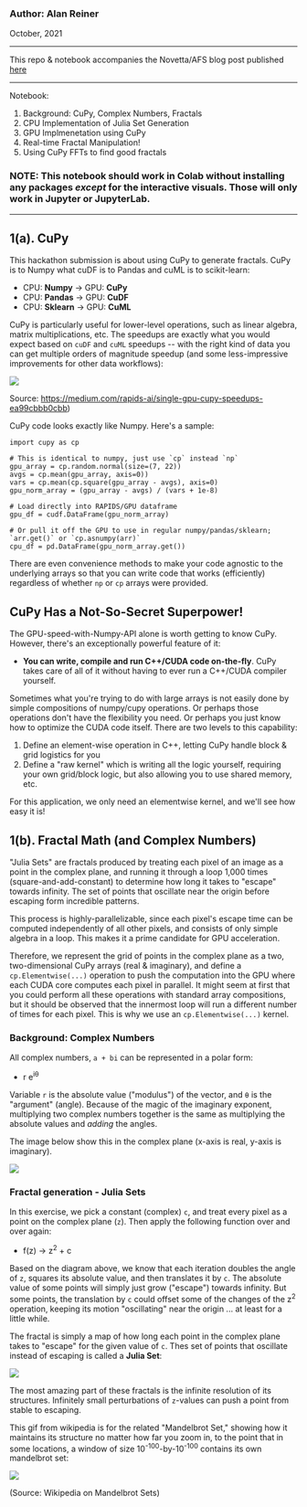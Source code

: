### Author: Alan Reiner
October, 2021

-----

This repo & notebook accompanies the Novetta/AFS blog post published [here]()

-----

Notebook:

1. Background:  CuPy, Complex Numbers, Fractals
2. CPU Implementation of Julia Set Generation
3. GPU Implmenetation using CuPy
4. Real-time Fractal Manipulation!
5. Using CuPy FFTs to find good fractals


### NOTE: This notebook should work in Colab without installing any packages _except_ for the interactive visuals. Those will only work in Jupyter or JupyterLab.

-----

## 1(a). CuPy

This hackathon submission is about using CuPy to generate fractals.  CuPy is to Numpy what cuDF is to Pandas and cuML is to scikit-learn:

* CPU: **Numpy** -> GPU: **CuPy**
* CPU: **Pandas**  ->  GPU: **CuDF**
* CPU: **Sklearn**  ->  GPU: **CuML**

CuPy is particularly useful for lower-level operations, such as linear algebra, matrix multiplications, etc.  The speedups are exactly what you would expect based on `cuDF` and `cuML` speedups -- with the right kind of data you can get multiple orders of magnitude speedup (and some less-impressive improvements for other data workflows):

![](https://miro.medium.com/max/700/1*-v7rQQd4QTAM8QV-yMhJSw.png)

Source:  https://medium.com/rapids-ai/single-gpu-cupy-speedups-ea99cbbb0cbb)

CuPy code looks exactly like Numpy.  Here's a sample:

```
import cupy as cp

# This is identical to numpy, just use `cp` instead `np`
gpu_array = cp.random.normal(size=(7, 22))
avgs = cp.mean(gpu_array, axis=0))
vars = cp.mean(cp.square(gpu_array - avgs), axis=0)
gpu_norm_array = (gpu_array - avgs) / (vars + 1e-8)

# Load directly into RAPIDS/GPU dataframe
gpu_df = cudf.DataFrame(gpu_norm_array)

# Or pull it off the GPU to use in regular numpy/pandas/sklearn;  `arr.get()` or `cp.asnumpy(arr)`
cpu_df = pd.DataFrame(gpu_norm_array.get())
```

There are even convenience methods to make your code agnostic to the underlying arrays so that you can write code that works (efficiently) regardless of whether `np` or `cp` arrays were provided.


## CuPy Has a Not-So-Secret Superpower!

The GPU-speed-with-Numpy-API alone is worth getting to know CuPy.  However, there's an exceptionally powerful feature of it:

* **You can write, compile and run C++/CUDA code on-the-fly**. CuPy takes care of all of it without having to ever run a C++/CUDA compiler yourself.

Sometimes what you're trying to do with large arrays is not easily done by simple compositions of numpy/cupy operations.  Or perhaps those operations don't have the flexibility you need.  Or perhaps you just know how to optimize the CUDA code itself.  There are two levels to this capability:

1. Define an element-wise operation in C++, letting CuPy handle block & grid logistics for you
2. Define a "raw kernel" which is writing all the logic yourself, requiring your own grid/block logic, but also allowing you to use shared memory, etc.

For this application, we only need an elementwise kernel, and we'll see how easy it is!



## 1(b). Fractal Math (and Complex Numbers)

"Julia Sets" are fractals produced by treating each pixel of an image as a point in the complex plane, and running it through a loop 1,000 times (square-and-add-constant) to determine how long it takes to "escape" towards infinity.  The set of points that oscillate near the origin before escaping form incredible patterns.

This process is highly-parallelizable, since each pixel's escape time can be computed independently of all other pixels, and consists of only simple algebra in a loop.  This makes it a prime candidate for GPU acceleration.

Therefore, we represent the grid of points in the complex plane as a two, two-dimensional CuPy arrays (real & imaginary), and define a `cp.Elementwise(...)` operation to push the computation into the GPU where each CUDA core computes each pixel in parallel.  It might seem at first that you could perform all these operations with standard array compositions, but it should be observed that the innermost loop will run a different number of times for each pixel.   This is why we use an `cp.Elementwise(...)` kernel.


### Background: Complex Numbers

All complex numbers, `a + bi` can be represented in a polar form:

* r e<sup>iθ</sup>

Variable `r` is the absolute value ("modulus") of the vector, and `θ` is the "argument" (angle).  Because of the magic of the imaginary exponent, multiplying two complex numbers together is the same as multiplying the absolute values and *adding* the angles.

The image below show this in the complex plane (x-axis is real, y-axis is imaginary).

![](https://community.topcoder.com/i/education/091806_03.gif)



### Fractal generation - Julia Sets

In this exercise, we pick a constant (complex) `c`, and treat every pixel as a point on the complex plane (`z`).  Then apply the following function over and over again:

* f(z) -> z<sup>2</sup> + c

Based on the diagram above, we know that each iteration doubles the angle of `z`, squares its absolute value, and then translates it by `c`.  The absolute value of some points will simply just grow ("escape") towards infinity.  But some points, the translation by `c` could offset some of the changes of the z<sup>2</sup> operation, keeping its motion "oscillating" near the origin ... at least for a little while.

The fractal is simply a map of how long each point in the complex plane takes to "escape" for the given value of `c`.  Thes set of points that oscillate instead of escaping is called a **Julia Set**:

![](https://www.researchgate.net/profile/Christian-Bauckhage/publication/272679245/figure/fig1/AS:294937234034690@1447329924538/Visualization-of-a-Julia-set.png)

The most amazing part of these fractals is the infinite resolution of its structures.  Infinitely small perturbations of `z`-values can push a point from stable to escaping. 

This gif from wikipedia is for the related "Mandelbrot Set," showing how it maintains its structure no matter how far you zoom in, to the point that in some locations, a window of size 10<sup>-100</sup>-by-10<sup>-100</sup> contains its own mandelbrot set:

![](https://upload.wikimedia.org/wikipedia/commons/a/a4/Mandelbrot_sequence_new.gif)

(Source: Wikipedia on Mandelbrot Sets)
